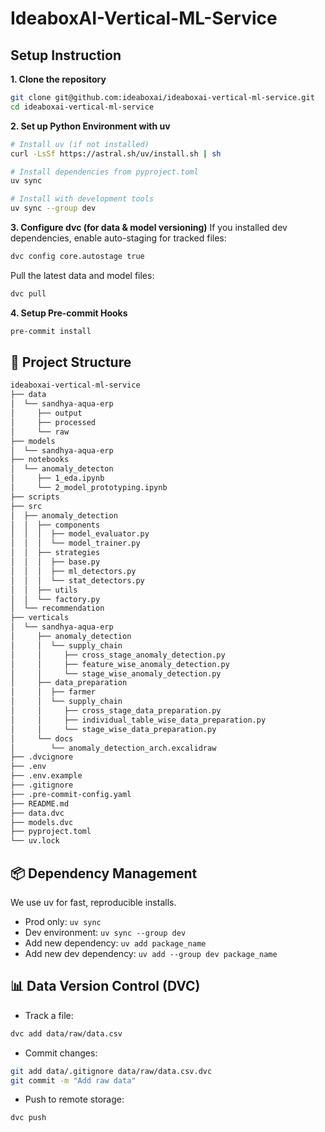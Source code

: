 # IdeaboxAI-Vertical-ML-Service

## Setup Instruction

**1. Clone the repository**
```bash
git clone git@github.com:ideaboxai/ideaboxai-vertical-ml-service.git
cd ideaboxai-vertical-ml-service
```

**2. Set up Python Environment with uv**
```bash
# Install uv (if not installed)
curl -LsSf https://astral.sh/uv/install.sh | sh

# Install dependencies from pyproject.toml
uv sync

# Install with development tools
uv sync --group dev
```

**3. Configure dvc (for data & model versioning)**
If you installed dev dependencies, enable auto-staging for tracked files:
```bash
dvc config core.autostage true
```
Pull the latest data and model files:
```bash
dvc pull
```

**4. Setup Pre-commit Hooks**
```bash
pre-commit install
```

## 📁 Project Structure
```bash
ideaboxai-vertical-ml-service
├── data
│  └── sandhya-aqua-erp
│     ├── output
│     ├── processed
│     └── raw
├── models
│  └── sandhya-aqua-erp
├── notebooks
│  └── anomaly_detecton
│     ├── 1_eda.ipynb
│     └── 2_model_prototyping.ipynb
├── scripts
├── src
│  ├── anomaly_detection
│  │  ├── components
│  │  │  ├── model_evaluator.py
│  │  │  └── model_trainer.py
│  │  ├── strategies
│  │  │  ├── base.py
│  │  │  ├── ml_detectors.py
│  │  │  └── stat_detectors.py
│  │  ├── utils
│  │  └── factory.py
│  └── recommendation
├── verticals
│  └── sandhya-aqua-erp
│     ├── anomaly_detection
│     │  └── supply_chain
│     │     ├── cross_stage_anomaly_detection.py
│     │     ├── feature_wise_anomaly_detection.py
│     │     └── stage_wise_anomaly_detection.py
│     ├── data_preparation
│     │  ├── farmer
│     │  └── supply_chain
│     │     ├── cross_stage_data_preparation.py
│     │     ├── individual_table_wise_data_preparation.py
│     │     └── stage_wise_data_preparation.py
│     └── docs
│        └── anomaly_detection_arch.excalidraw
├── .dvcignore
├── .env
├── .env.example
├── .gitignore
├── .pre-commit-config.yaml
├── README.md
├── data.dvc
├── models.dvc
├── pyproject.toml
└── uv.lock
```

## 📦 Dependency Management
We use uv for fast, reproducible installs.
- Prod only: `uv sync`
- Dev environment: `uv sync --group dev`
- Add new dependency: `uv add package_name`
- Add new dev dependency: `uv add --group dev package_name`

## 📊 Data Version Control (DVC)
- Track a file:
```bash
dvc add data/raw/data.csv
```

- Commit changes:

```bash
git add data/.gitignore data/raw/data.csv.dvc
git commit -m "Add raw data"
```

- Push to remote storage:
```bash
dvc push
```
